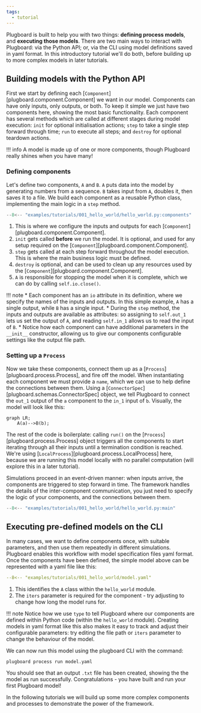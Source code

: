 ```yaml
---
tags:
  - tutorial
---
```

Plugboard is built to help you with two things: **defining process models**, and **executing those models**. There are two main ways to interact with Plugboard: via the Python API; or, via the CLI using model definitions saved in yaml format. In this introductory tutorial we'll do both, before building up to more complex models in later tutorials.

## Building models with the Python API

First we start by defining each [`Component`][plugboard.component.Component] we want in our model. Components can have only inputs, only outputs, or both. To keep it simple we just have two components here, showing the most basic functionality. Each component has several methods which are called at different stages during model execution: `init` for optional initialisation actions; `step` to take a single step forward through time; `run` to execute all steps; and `destroy` for optional teardown actions.

!!! info
    A model is made up of one or more components, though Plugboard really shines when you have many!

### Defining components

Let's define two components, `A` and `B`. `A` puts data into the model by generating numbers from a sequence. `B` takes input from `A`, doubles it, then saves it to a file. We build each component as a reusable Python class, implementing the main logic in a `step` method.
```python
--8<-- "examples/tutorials/001_hello_world/hello_world.py:components"
```

1. This is where we configure the inputs and outputs for each [`Component`][plugboard.component.Component].
2. `init` gets called **before** we run the model. It is optional, and used for any setup required on the [`Component`][plugboard.component.Component].
3. `step` gets called at each step forward throughout the model execution. This is where the main business logic must be defined.
4. `destroy` is optional, and can be used to clean up any resources used by the [`Component`][plugboard.component.Component].
5. `A` is responsible for stopping the model when it is complete, which we can do by calling `self.io.close()`.

!!! note
    * Each component has an `io` attribute in its definition, where we specify the names of the inputs and outputs. In this simple example, `A` has a single output, while `B` has a single input.
    * During the `step` method, the inputs and outputs are available as attributes: so assigning to `self.out_1` lets us set the output of `A`, and reading `self.in_1` allows us to read the input of `B`.
    * Notice how each component can have additional parameters in the `__init__` constructor, allowing us to give our components configurable settings like the output file path.

### Setting up a `Process`

Now we take these components, connect them up as a [`Process`][plugboard.process.Process], and fire off the model. When instantiating each component we must provide a `name`, which we can use to help define the connections between them. Using a [`ConnectorSpec`][plugboard.schemas.ConnectorSpec] object, we tell Plugboard to connect the `out_1` output of the `a` component to the `in_1` input of `b`. Visually, the model will look like this:

```mermaid
graph LR;
    A(a)-->B(b);
```

The rest of the code is boilerplate: calling `run()` on the [`Process`][plugboard.process.Process] object triggers all the components to start iterating through all their inputs until a termination condition is reached. We're using [`LocalProcess`][plugboard.process.LocalProcess] here, because we are running this model locally with no parallel computation (will explore this in a later tutorial).

Simulations proceed in an event-driven manner: when inputs arrive, the components are triggered to step forward in time. The framework handles the details of the inter-component communication, you just need to specify the logic of your components, and the connections between them.
```python
--8<-- "examples/tutorials/001_hello_world/hello_world.py:main"
```

## Executing pre-defined models on the CLI

In many cases, we want to define components once, with suitable parameters, and then use them repeatedly in different simulations. Plugboard enables this workflow with model specification files yaml format. Once the components have been defined, the simple model above can be represented with a yaml file like this:
```yaml
--8<-- "examples/tutorials/001_hello_world/model.yaml"
```

1. This identifies the `A` class within the `hello_world` module.
2. The `iters` parameter is required for the component - try adjusting to change how long the model runs for.


!!! note
    Notice how we use `type` to tell Plugboard where our components are defined within Python code (within the `hello_world` module). Creating models in yaml format like this also makes it easy to track and adjust their configurable parameters: try editing the file path or `iters` parameter to change the behaviour of the model.

We can now run this model using the plugboard CLI with the command:
```shell
plugboard process run model.yaml
```

You should see that an output `.txt` file has been created, showing the the model as run successfully. Congratulations - you have built and run your first Plugboard model!

In the following tutorials we will build up some more complex components and processes to demonstrate the power of the framework.
